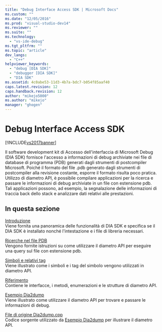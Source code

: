```yaml
---
title: "Debug Interface Access SDK | Microsoft Docs"
ms.custom: ""
ms.date: "12/05/2016"
ms.prod: "visual-studio-dev14"
ms.reviewer: ""
ms.suite: ""
ms.technology: 
  - "vs-ide-debug"
ms.tgt_pltfrm: ""
ms.topic: "article"
dev_langs: 
  - "C++"
helpviewer_keywords: 
  - "debug [DIA SDK]"
  - "debugger [DIA SDK]"
  - "DIA SDK"
ms.assetid: 4c0abe53-11d3-4b7a-bdc7-b054f85aaf40
caps.latest.revision: 12
caps.handback.revision: 12
author: "mikejo5000"
ms.author: "mikejo"
manager: "ghogen"
---
```

# Debug Interface Access SDK
[!INCLUDE[vs2017banner](../../code-quality/includes/vs2017banner.md)]

Il software development kit di Accesso dell'interfaccia di Microsoft Debug \(DIA SDK\) fornisce l'accesso a informazioni di debug archiviate nei file di database di programma \(PDB\) generati dagli strumenti di postcompiler Microsoft.  Poiché il formato del file .pdb generato dagli strumenti di postcompiler alla revisione costante, esporre il formato risulta poco pratica.  Utilizzo di diametro API, è possibile compilare applicazioni per la ricerca e passare le informazioni di debug archiviate in un file con estensione pdb.  Tali applicazioni possono, ad esempio, la segnalazione delle informazioni di traccia back dello stack e analizzare dati relativi alle prestazioni.  
  
## In questa sezione  
 [Introduzione](../../debugger/debug-interface-access/getting-started-debug-interface-access-sdk.md)  
 Viene fornita una panoramica delle funzionalità di DIA SDK e specifica se il DIA SDK è installato nonché l'intestazione e i file di libreria necessari.  
  
 [Ricerche nel file PDB](../../debugger/debug-interface-access/querying-the-dot-pdb-file.md)  
 Vengono fornite istruzioni su come utilizzare il diametro API per eseguire una query sul file con estensione pdb.  
  
 [Simboli e relativi tag](../../debugger/debug-interface-access/symbols-and-symbol-tags.md)  
 Viene illustrato come i simboli e i tag del simbolo vengono utilizzati in diametro API.  
  
 [Riferimento](../../debugger/debug-interface-access/debug-interface-access-sdk-reference.md)  
 Contiene le interfacce, i metodi, enumerazioni e le strutture di diametro API.  
  
 [Esempio Dia2dump](../../debugger/debug-interface-access/dia2dump-sample.md)  
 Viene illustrato come utilizzare il diametro API per trovare e passare le informazioni di debug.  
  
 [File di origine Dia2dump.cpp](../../debugger/debug-interface-access/dia2dump-cpp-source-file.md)  
 Codice sorgente utilizzato da [Esempio Dia2dump](../../debugger/debug-interface-access/dia2dump-sample.md) per illustrare il diametro API.
